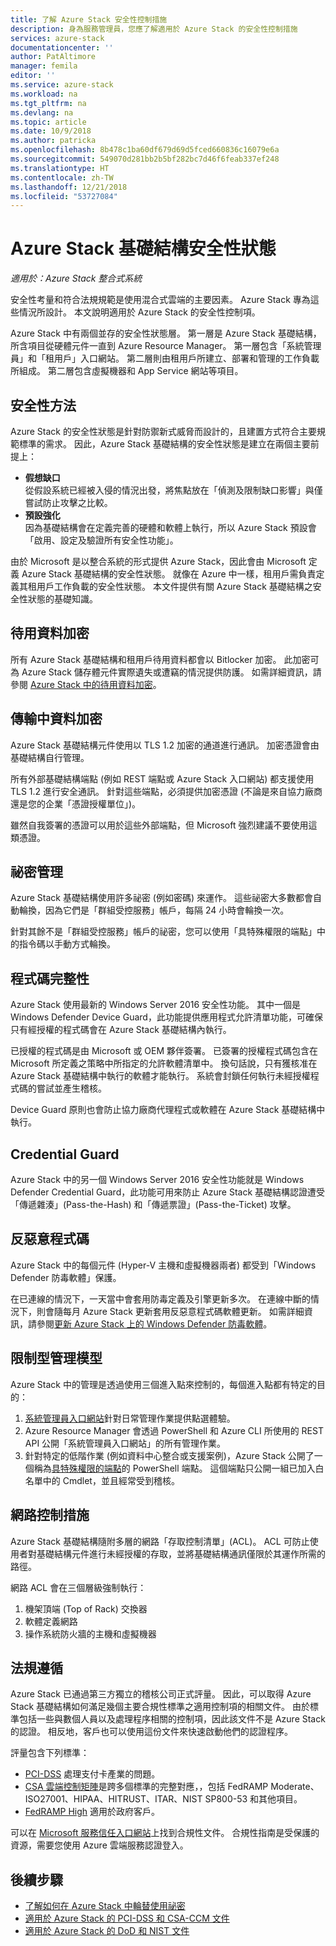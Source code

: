 ```yaml
---
title: 了解 Azure Stack 安全性控制措施
description: 身為服務管理員，您應了解適用於 Azure Stack 的安全性控制措施
services: azure-stack
documentationcenter: ''
author: PatAltimore
manager: femila
editor: ''
ms.service: azure-stack
ms.workload: na
ms.tgt_pltfrm: na
ms.devlang: na
ms.topic: article
ms.date: 10/9/2018
ms.author: patricka
ms.openlocfilehash: 8b478c1ba60df679d69d5fced660836c16079e6a
ms.sourcegitcommit: 549070d281bb2b5bf282bc7d46f6feab337ef248
ms.translationtype: HT
ms.contentlocale: zh-TW
ms.lasthandoff: 12/21/2018
ms.locfileid: "53727084"
---
```

# <a name="azure-stack-infrastructure-security-posture"></a>Azure Stack 基礎結構安全性狀態

*適用於：Azure Stack 整合式系統*

安全性考量和符合法規規範是使用混合式雲端的主要因素。 Azure Stack 專為這些情況所設計。 本文說明適用於 Azure Stack 的安全性控制項。

Azure Stack 中有兩個並存的安全性狀態層。 第一層是 Azure Stack 基礎結構，所含項目從硬體元件一直到 Azure Resource Manager。 第一層包含「系統管理員」和「租用戶」入口網站。 第二層則由租用戶所建立、部署和管理的工作負載所組成。 第二層包含虛擬機器和 App Service 網站等項目。

## <a name="security-approach"></a>安全性方法

Azure Stack 的安全性狀態是針對防禦新式威脅而設計的，且建置方式符合主要規範標準的需求。 因此，Azure Stack 基礎結構的安全性狀態是建立在兩個主要前提上：

 - **假想缺口**  
從假設系統已經被入侵的情況出發，將焦點放在「偵測及限制缺口影響」與僅嘗試防止攻擊之比較。 
 - **預設強化**  
因為基礎結構會在定義完善的硬體和軟體上執行，所以 Azure Stack 預設會「啟用、設定及驗證所有安全性功能」。

由於 Microsoft 是以整合系統的形式提供 Azure Stack，因此會由 Microsoft 定義 Azure Stack 基礎結構的安全性狀態。 就像在 Azure 中一樣，租用戶需負責定義其租用戶工作負載的安全性狀態。 本文件提供有關 Azure Stack 基礎結構之安全性狀態的基礎知識。

## <a name="data-at-rest-encryption"></a>待用資料加密
所有 Azure Stack 基礎結構和租用戶待用資料都會以 Bitlocker 加密。 此加密可為 Azure Stack 儲存體元件實際遺失或遭竊的情況提供防護。 如需詳細資訊，請參閱 [Azure Stack 中的待用資料加密](azure-stack-security-bitlocker.md)。

## <a name="data-in-transit-encryption"></a>傳輸中資料加密
Azure Stack 基礎結構元件使用以 TLS 1.2 加密的通道進行通訊。 加密憑證會由基礎結構自行管理。 

所有外部基礎結構端點 (例如 REST 端點或 Azure Stack 入口網站) 都支援使用 TLS 1.2 進行安全通訊。 針對這些端點，必須提供加密憑證 (不論是來自協力廠商還是您的企業「憑證授權單位」)。 

雖然自我簽署的憑證可以用於這些外部端點，但 Microsoft 強烈建議不要使用這類憑證。 

## <a name="secret-management"></a>祕密管理
Azure Stack 基礎結構使用許多祕密 (例如密碼) 來運作。 這些祕密大多數都會自動輪換，因為它們是「群組受控服務」帳戶，每隔 24 小時會輪換一次。

針對其餘不是「群組受控服務」帳戶的祕密，您可以使用「具特殊權限的端點」中的指令碼以手動方式輪換。

## <a name="code-integrity"></a>程式碼完整性
Azure Stack 使用最新的 Windows Server 2016 安全性功能。 其中一個是 Windows Defender Device Guard，此功能提供應用程式允許清單功能，可確保只有經授權的程式碼會在 Azure Stack 基礎結構內執行。 

已授權的程式碼是由 Microsoft 或 OEM 夥伴簽署。 已簽署的授權程式碼包含在 Microsoft 所定義之策略中所指定的允許軟體清單中。 換句話說，只有獲核准在 Azure Stack 基礎結構中執行的軟體才能執行。 系統會封鎖任何執行未經授權程式碼的嘗試並產生稽核。

Device Guard 原則也會防止協力廠商代理程式或軟體在 Azure Stack 基礎結構中執行。

## <a name="credential-guard"></a>Credential Guard
Azure Stack 中的另一個 Windows Server 2016 安全性功能就是 Windows Defender Credential Guard，此功能可用來防止 Azure Stack 基礎結構認證遭受「傳遞雜湊」(Pass-the-Hash) 和「傳遞票證」(Pass-the-Ticket) 攻擊。

## <a name="antimalware"></a>反惡意程式碼
Azure Stack 中的每個元件 (Hyper-V 主機和虛擬機器兩者) 都受到「Windows Defender 防毒軟體」保護。

在已連線的情況下，一天當中會套用防毒定義及引擎更新多次。 在連線中斷的情況下，則會隨每月 Azure Stack 更新套用反惡意程式碼軟體更新。 如需詳細資訊，請參閱[更新 Azure Stack 上的 Windows Defender 防毒軟體](azure-stack-security-av.md)。

## <a name="constrained-administration-model"></a>限制型管理模型
Azure Stack 中的管理是透過使用三個進入點來控制的，每個進入點都有特定的目的： 
1. [系統管理員入口網站](azure-stack-manage-portals.md)針對日常管理作業提供點選體驗。
2. Azure Resource Manager 會透過 PowerShell 和 Azure CLI 所使用的 REST API 公開「系統管理員入口網站」的所有管理作業。 
3. 針對特定的低階作業 (例如資料中心整合或支援案例)，Azure Stack 公開了一個稱為[具特殊權限的端點](azure-stack-privileged-endpoint.md)的 PowerShell 端點。 這個端點只公開一組已加入白名單中的 Cmdlet，並且經常受到稽核。

## <a name="network-controls"></a>網路控制措施
Azure Stack 基礎結構隨附多層的網路「存取控制清單」(ACL)。 ACL 可防止使用者對基礎結構元件進行未經授權的存取，並將基礎結構通訊僅限於其運作所需的路徑。 

網路 ACL 會在三個層級強制執行：
1.  機架頂端 (Top of Rack) 交換器
2.  軟體定義網路
3.  操作系統防火牆的主機和虛擬機器

## <a name="regulatory-compliance"></a>法規遵循

Azure Stack 已通過第三方獨立的稽核公司正式評量。 因此，可以取得 Azure Stack 基礎結構如何滿足幾個主要合規性標準之適用控制項的相關文件。 由於標準包括一些與數個人員以及處理程序相關的控制項，因此該文件不是 Azure Stack 的認證。 相反地，客戶也可以使用這份文件來快速啟動他們的認證程序。

評量包含下列標準：

- [PCI-DSS](https://www.pcisecuritystandards.org/pci_security/) 處理支付卡產業的問題。
- [CSA 雲端控制矩陣](https://cloudsecurityalliance.org/group/cloud-controls-matrix/#_overview)是跨多個標準的完整對應，，包括 FedRAMP Moderate、ISO27001、HIPAA、HITRUST、ITAR、NIST SP800-53 和其他項目。
- [FedRAMP High](https://www.fedramp.gov/fedramp-releases-high-baseline/) 適用於政府客戶。

可以在 [Microsoft 服務信任入口網站](https://servicetrust.microsoft.com/ViewPage/Blueprint)上找到合規性文件。 合規性指南是受保護的資源，需要您使用 Azure 雲端服務認證登入。

## <a name="next-steps"></a>後續步驟

- [了解如何在 Azure Stack 中輪替使用祕密](azure-stack-rotate-secrets.md)
- [適用於 Azure Stack 的 PCI-DSS 和 CSA-CCM 文件](https://servicetrust.microsoft.com/ViewPage/TrustDocuments)
- [適用於 Azure Stack 的 DoD 和 NIST 文件](https://servicetrust.microsoft.com/ViewPage/Blueprint)
